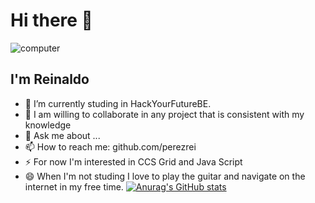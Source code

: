 # Hi there 👋

<a><img src="https://media.giphy.com/media/LqMn3zJKoi93O/giphy.gif" alt="computer"></a>


## I'm Reinaldo

- 🌱 I’m currently studing in HackYourFutureBE.
- 👯 I am willing to collaborate in any project that is consistent with my knowledge
- 💬 Ask me about ...
- 📫 How to reach me: github.com/perezrei
- ⚡ For now I'm interested in CCS Grid and Java Script
- 😄 When I'm not studing I love to play the guitar and navigate on the internet in my free time.
[![Anurag's GitHub stats](https://github-readme-stats.vercel.app/api?username=perezrei)](https://github.com/anuraghazra/github-readme-stats)
